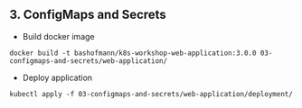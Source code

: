## 3. ConfigMaps and Secrets

* Build docker image
```
docker build -t bashofmann/k8s-workshop-web-application:3.0.0 03-configmaps-and-secrets/web-application/
```
* Deploy application
```
kubectl apply -f 03-configmaps-and-secrets/web-application/deployment/
```
